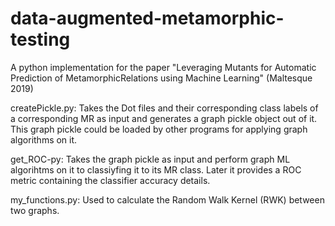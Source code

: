 # data-augmented-metamorphic-testing

A python implementation for the paper "Leveraging Mutants for Automatic Prediction of MetamorphicRelations using Machine Learning" (Maltesque 2019)

createPickle.py: Takes the Dot files and their corresponding class labels of a corresponding MR as input and generates a graph pickle object out of it. This graph pickle could be loaded by other programs for applying graph algorithms on it. 

get_ROC-py: Takes the graph pickle as input and perform graph ML algorihtms on it to classiyfing it to its MR class. Later it provides a ROC metric containing the classifier accuracy details. 

my_functions.py: Used to calculate the Random Walk Kernel (RWK) between two graphs. 




